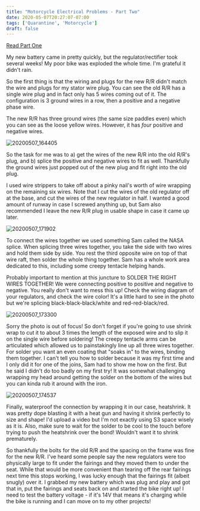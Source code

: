 ```yaml
---
title: "Motorcycle Electrical Problems - Part Two"
date: 2020-05-07T20:27:07-07:00
tags: ['Quarantine', 'Motorcycle']
draft: false
---
```

[Read Part One](/trips/quarantine/motorcycle-electrical-problems)

My new battery came in pretty quickly, but the regulator/rectifier took several weeks! My poor bike was exploded the whole time. I'm grateful it didn't rain.

So the first thing is that the wiring and plugs for the new R/R didn't match the wire and plugs for my stator wire plug. You can see the old R/R has a single wire plug and in fact only has 5 wires coming out of it. The configuration is 3 ground wires in a row, then a positive and a negative phase wire. 

The new R/R has three ground wires (the same size paddles even) which you can see as the loose yellow wires. However, it has *four* positive and negative wires. 

![20200507_164405](/images/20200507_164405.jpg)

So the task for me was to a) get the wires of the new R/R into the old R/R's plug, and b) splice the positive and negative wires to fit as well. Thankfully the ground wires just popped out of the new plug and fit right into the old plug. 

I used wire strippers to take off about a pinky nail's worth of wire wrapping on the remaining six wires. Note that I cut the wires of the old regulator off at the base, and cut the wires of the new regulator in half. I wanted a good amount of runway in case I screwed anything up, but Sam also recommended I leave the new R/R plug in usable shape in case it came up later.

![20200507_171902](/images/20200507_171902.jpg)

To connect the wires together we used something Sam called the NASA splice. When splicing three wires together, you take the side with two wires and hold them side by side. You rest the third opposite wire on top of that wire raft, then solder the whole thing together. Sam has a whole work area dedicated to this, including some creepy tentacle helping hands.

Probably important to mention at this juncture to SOLDER THE RIGHT WIRES TOGETHER! We were connecting positive to positive and negative to negative. You really don't want to mess this up! Check the wiring diagram of your regulators, and check the wire color! It's a little hard to see in the photo but we're splicing black-black-black/white and red-red-black/red. 

![20200507_173300](/images/20200507_173300.jpg)

Sorry the photo is out of focus! So don't forget if you're going to use shrink wrap to cut it to about 3 times the length of the exposed wire and to slip it on the single wire before soldering! The creepy tentacle arms can be articulated which allowed us to painstakingly line up all three wires together. For solder you want an even coating that "soaks in" to the wires, binding them together. I can't tell you how to solder because it was my first time and I only did it for one of the joins, Sam had to show me how on the first. But he said I didn't do too badly on my first try! It was somewhat challenging wrapping my head around getting the solder on the bottom of the wires but you can kinda rub it around with the iron. 

![20200507_174537](/images/20200507_174537.jpg)

Finally, waterproof the connection by wrapping it in our case, heatshrink. It was pretty dope blasting it with a heat gun and having it shrink perfectly to size and shape! I'd upload a video but I'm not exactly using S3 space wisely as it is. Also, make sure to wait for the solder to be cool to the touch before trying to push the heatshrink over the bond! Wouldn't want it to shrink prematurely.

So thankfully the bolts for the old R/R and the spacing on the frame was fine for the new R/R. I've heard some people say the new regulators were too physically large to fit under the fairings and they moved them to under the seat. While that would be more convenient than tearing off the rear fairings next time this stops working, I was lucky enough that the fairings fit (albeit snugly) over it. I grabbed my new battery which was plug and play and got that in, put the fairings and seats back on and started the bike right up! I need to test the battery voltage - if it's 14V that means it's charging while the bike is running and I can move on to my other projects!
